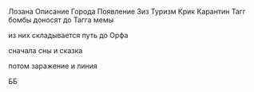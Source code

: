 Лозана
Описание Города
Появление Зиз
Туризм
Крик
Карантин
Тагг
бомбы доносят до Тагга мемы

из них складывается путь до Орфа

сначала сны и сказка

потом заражение и линия




ББ

